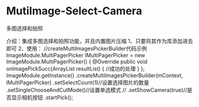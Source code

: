 # MutiImage-Select-Camera
多图选择和拍照

介绍：集成多图选择和拍照功能，并且内置图片压缩
1、只要将其作为库添加进去即可
2、使用： 
//createMultiImagesPickerBuilder代码示例
                ImageModule.MultiPagerPicker lMultiPagerPicker = new ImageModule.MultiPagerPicker() {
                    @Override
                    public void onImagePickSucc(ArrayList<String> resultList) {
                       //成功的处理
                    }
                };
ImageModule.getInstance()
                        .createMultiImagesPickerBuilder(mContext, lMultiPagerPicker)
                        .setSelectCount(1)//设置选择图片的数量
                .setSingleChooseAndCutMode()//设置单选模式
//                .setShowCamera(true)//是否显示相机按钮
                        .startPick();
